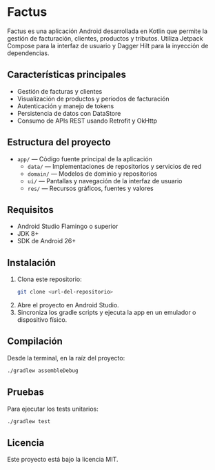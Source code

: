 # Factus

Factus es una aplicación Android desarrollada en Kotlin que permite la gestión de facturación, clientes, productos y tributos. Utiliza Jetpack Compose para la interfaz de usuario y Dagger Hilt para la inyección de dependencias.

## Características principales
- Gestión de facturas y clientes
- Visualización de productos y periodos de facturación
- Autenticación y manejo de tokens
- Persistencia de datos con DataStore
- Consumo de APIs REST usando Retrofit y OkHttp

## Estructura del proyecto
- `app/` — Código fuente principal de la aplicación
  - `data/` — Implementaciones de repositorios y servicios de red
  - `domain/` — Modelos de dominio y repositorios
  - `ui/` — Pantallas y navegación de la interfaz de usuario
  - `res/` — Recursos gráficos, fuentes y valores

## Requisitos
- Android Studio Flamingo o superior
- JDK 8+
- SDK de Android 26+

## Instalación
1. Clona este repositorio:
   ```bash
   git clone <url-del-repositorio>
   ```
2. Abre el proyecto en Android Studio.
3. Sincroniza los gradle scripts y ejecuta la app en un emulador o dispositivo físico.

## Compilación
Desde la terminal, en la raíz del proyecto:
```bash
./gradlew assembleDebug
```

## Pruebas
Para ejecutar los tests unitarios:
```bash
./gradlew test
```

## Licencia
Este proyecto está bajo la licencia MIT.
